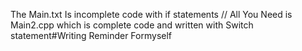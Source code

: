 The Main.txt Is incomplete code with if statements // All You Need is Main2.cpp which is complete code and written with Switch statement#Writing Reminder Formyself
